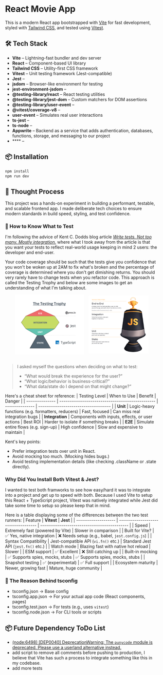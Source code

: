 # React Movie App

This is a modern React app bootstrapped with [Vite](https://vitejs.dev/) for fast development, styled with [Tailwind CSS](https://tailwindcss.com/), and tested using [Vitest](https://vitest.dev/).

## 🛠 Tech Stack

- **Vite** – Lightning-fast bundler and dev server
- **React** – Component-based UI library
- **Tailwind CSS** – Utility-first CSS framework
- **Vitest** – Unit testing framework (Jest-compatible)
- **Jest** –
- **jsdom** – Browser-like environment for testing
- **jest-environment-jsdom** –
- **@testing-library/react** – React testing utilities
- **@testing-library/jest-dom** – Custom matchers for DOM assertions
- **@testing-library/user-event** –
- **@vitest/coverage-v8** –
- **user-event** – Simulates real user interactions
- **ts-jest** –
- **ts-node** –
- **Appwrite** – Backend as a service that adds authentication, databases, functions, storage, and messaging to our project
- \*\*\*\* –

## 📦 Installation

```bash
npm install
npm run dev
```

## 🧠 Thought Process

This project was a hands-on experiment in building a performant, testable, and scalable frontend app. I made deliberate tech choices to ensure modern standards in build speed, styling, and test confidence.

### 🧪 How to Know What to Test

I'm following the advice of Kent C. Dodds blog article [_Write tests. Not too many. Mostly integration._](https://kentcdodds.com/blog/write-tests) where what I took away from the article is that you want your tests to reflect real-world usage keeping in mind 2 users: the developer and end-user.

Your code coverage should be such that the tests give you confidence that you won't be woken up at 2AM to fix what's broken and the percentage of coverage is determined where you don't get dimishing returns. You should very rarely have to change tests when you refactor code. This approach is called the Testing Trophy and below are some images to get an understanding of what I'm talking about.

<div style="display: flex; justify-content: center; align-items: center; gap: 1rem;">

  <img src="./public/testing-trophy-tools.png" alt="testing trophy with tools" width="45%" style="background-color: white; padding: 10px 0px;">
  <img src="./public/testing-trophy-test-types.png" alt="testing trophy and four types of tests" width="35%" style="background-color: white; padding: 5px 10px;">
  
</div>

<br>

> I asked myself the questions when deciding on what to test:
>
> - “What would break the experience for the user?”
> - “What logic/behavior is business-critical?”
> - “What data/state do I depend on that might change?”

Here's a cheat sheet for reference:
| Testing Level | When to Use | Benefit | Danger |
| --------------- | ------------------------------------------------- | --------------- | ------------------------------------- |
| **Unit** | Logic-heavy functions (e.g. formatters, reducers) | Fast, focused | Can miss real integration bugs |
| **Integration** | Components with inputs, effects, or user actions | Best ROI | Harder to isolate if something breaks |
| **E2E** | Simulate entire flows (e.g. sign-up) | High confidence | Slow and expensive to maintain |

Kent's key points:

- Prefer integration tests over unit in React.
- Avoid mocking too much. (Mocking hides bugs.)
- Avoid testing implementation details (like checking .className or .state directly).

### Why Did You Install Both Vitest & Jest?

I wanted to test both framworks to see how easy/hard it was to integrate into a project and get up to speed with both. Because I used Vite to setup this React + TypeScript project, Vitest was natively integrated while Jest did take some time to setup so please keep that in mind.

Here is a table displaying some of the differences between the two test runners:
| Feature | **Vitest** | **Jest** |
| -------------------- | ------------------------------------ | --------------------------------------------- |
| Speed | Extremely fast (powered by Vite) | Slower in comparison |
| Built for Vite? | ✅ Yes, native integration | ❌ Needs setup (e.g., babel, `jest.config.js`) |
| Syntax Compatibility | Jest-compatible API (`vi.fn()` etc.) | Standard Jest API (`jest.fn()` etc.) |
| Watch mode | Blazing fast with native hot reload | Slower |
| ESM support | ✅ Excellent | ❌ Still catching up |
| Built-in mocking | ✅ Supports spies, mocks, stubs | ✅ Supports spies, mocks, stubs |
| Snapshot testing | ✅ (experimental) | ✅ Full support |
| Ecosystem maturity | Newer, growing fast | Mature, huge community |

### 🧩 The Reason Behind tsconfig

- tsconfig.json → Base config
- tsconfig.app.json → For your actual app code (React components, pages)
- tsconfig.test.json → For tests (e.g., uses `vitest`)
- tsconfig.node.json → For CLI tools or scripts

## 📦 Future Dependency ToDo List

- [(node:6498) [DEP0040] DeprecationWarning: The `punycode` module is deprecated. Please use a userland alternative instead.](https://dev.to/asim_khan_cbe65e41bcbbc65/solving-the-punycode-module-is-deprecated-issue-in-nodejs-2e59)
- add script to remove all comments before pushing to production, I believe that Vite has such a process to integrate something like this in my codebase.
- add more tests

